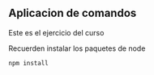 ## Aplicacion de comandos
Este es el ejercicio del curso


Recuerden instalar los paquetes de node 

```
npm install
```

